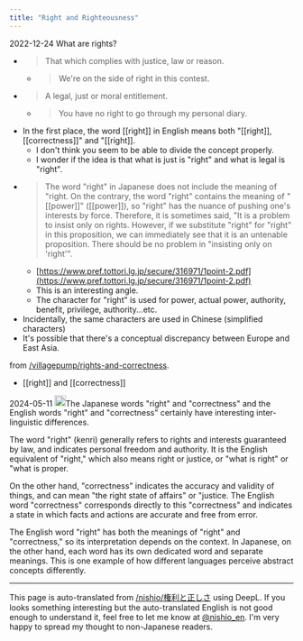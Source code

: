 ```yaml
---
title: "Right and Righteousness"
---
```


2022-12-24
What are rights?
- > That which complies with justice, law or reason.
    - >  We're on the side of right in this contest.
- >  A legal, just or moral entitlement.
    - >  You have no right to go through my personal diary.
- In the first place, the word [[right]] in English means both "[[right]], [[correctness]]" and "[[right]].
    - I don't think you seem to be able to divide the concept properly.
    - I wonder if the idea is that what is just is "right" and what is legal is "right".
- > The word "right" in Japanese does not include the meaning of "right. On the contrary, the word "right" contains the meaning of "[[power]]" ([[power]]), so "right" has the nuance of pushing one's interests by force. Therefore, it is sometimes said, "It is a problem to insist only on rights. However, if we substitute "right" for "right" in this proposition, we can immediately see that it is an untenable proposition. There should be no problem in "insisting only on 'right'".
    - [https://www.pref.tottori.lg.jp/secure/316971/1point-2.pdf](https://www.pref.tottori.lg.jp/secure/316971/1point-2.pdf)
    - This is an interesting angle.
    - The character for "right" is used for power, actual power, authority, benefit, privilege, authority...etc.
- Incidentally, the same characters are used in Chinese (simplified characters)
- It's possible that there's a conceptual discrepancy between Europe and East Asia.

from [/villagepump/rights-and-correctness](https://scrapbox.io/villagepump/rights-and-correctness).
- [[right]] and [[correctness]]

2024-05-11
<img src='https://scrapbox.io/api/pages/nishio-en/gpt/icon' alt='gpt.icon' height="19.5"/>The Japanese words "right" and "correctness" and the English words "right" and "correctness" certainly have interesting inter-linguistic differences.

The word "right" (kenri) generally refers to rights and interests guaranteed by law, and indicates personal freedom and authority. It is the English equivalent of "right," which also means right or justice, or "what is right" or "what is proper.

On the other hand, "correctness" indicates the accuracy and validity of things, and can mean "the right state of affairs" or "justice. The English word "correctness" corresponds directly to this "correctness" and indicates a state in which facts and actions are accurate and free from error.

The English word "right" has both the meanings of "right" and "correctness," so its interpretation depends on the context. In Japanese, on the other hand, each word has its own dedicated word and separate meanings. This is one example of how different languages perceive abstract concepts differently.

---
This page is auto-translated from [/nishio/権利と正しさ](https://scrapbox.io/nishio/権利と正しさ) using DeepL. If you looks something interesting but the auto-translated English is not good enough to understand it, feel free to let me know at [@nishio_en](https://twitter.com/nishio_en). I'm very happy to spread my thought to non-Japanese readers.